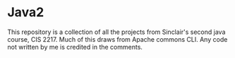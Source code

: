 # Java2
This repository is a collection of all the projects from Sinclair's second java course, CIS 2217. Much of this draws from Apache commons CLI. Any code not written by me is credited in the comments.
